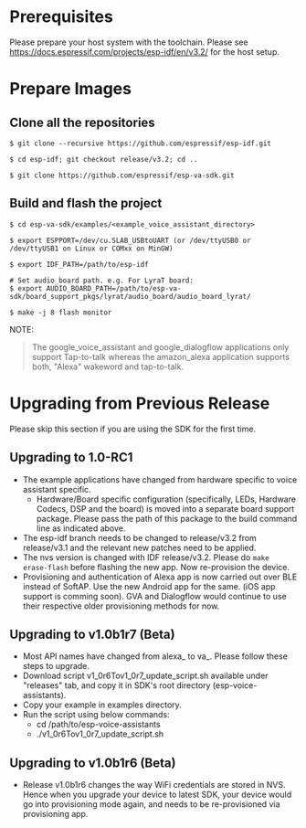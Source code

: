 # Prerequisites
Please prepare your host system with the toolchain. Please see https://docs.espressif.com/projects/esp-idf/en/v3.2/ for the host setup.


# Prepare Images

## Clone all the repositories
```
$ git clone --recursive https://github.com/espressif/esp-idf.git

$ cd esp-idf; git checkout release/v3.2; cd ..

$ git clone https://github.com/espressif/esp-va-sdk.git
```

## Build and flash the project
```
$ cd esp-va-sdk/examples/<example_voice_assistant_directory>

$ export ESPPORT=/dev/cu.SLAB_USBtoUART (or /dev/ttyUSB0 or /dev/ttyUSB1 on Linux or COMxx on MinGW)

$ export IDF_PATH=/path/to/esp-idf

# Set audio_board path. e.g. For LyraT board:
$ export AUDIO_BOARD_PATH=/path/to/esp-va-sdk/board_support_pkgs/lyrat/audio_board/audio_board_lyrat/

$ make -j 8 flash monitor
```
NOTE:
> The google_voice_assistant and google_dialogflow applications only support Tap-to-talk whereas the amazon_alexa application supports both, "Alexa" wakeword and tap-to-talk.

# Upgrading from Previous Release
Please skip this section if you are using the SDK for the first time.

## Upgrading to 1.0-RC1

* The example applications have changed from hardware specific to voice assistant specific.
  * Hardware/Board specific configuration (specifically, LEDs, Hardware Codecs, DSP and the board) is moved into a separate board support package. Please pass the path of this package to the build command line as indicated above.
* The esp-idf branch needs to be changed to release/v3.2 from release/v3.1 and the relevant new patches need to be applied.
* The nvs version is changed with IDF release/v3.2. Please do `make erase-flash` before flashing the new app. Now re-provision the device.
* Provisioning and authentication of Alexa app is now carried out over BLE instead of SoftAP. Use the new Android app for the same. (iOS app support is comming soon). GVA and Dialogflow would continue to use their respective older provisioning methods for now.


## Upgrading to v1.0b1r7 (Beta)

* Most API names have changed from alexa\_ to va\_. Please follow these steps to upgrade.
* Download script v1_0r6Tov1_0r7_update_script.sh available under "releases" tab, and copy it in SDK's root directory (esp-voice-assistants).
* Copy your example in examples directory.
* Run the script using below commands:
    * cd /path/to/esp-voice-assistants
    * ./v1_0r6Tov1_0r7_update_script.sh

## Upgrading to v1.0b1r6 (Beta)

* Release v1.0b1r6 changes the way WiFi credentials are stored in NVS. Hence when you upgrade your device to latest SDK, your device would go into provisioning mode again, and needs to be re-provisioned via provisioning app.

